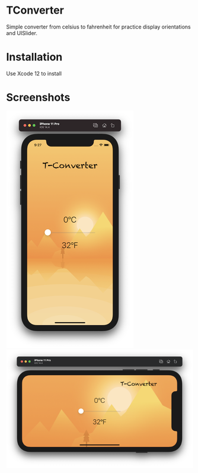 # TConverter

Simple converter from celsius to fahrenheit for practice display orientations and UISlider.

# Installation

Use Xcode 12 to install

# Screenshots

![Screenshot 1](https://github.com/nukutkas/TConverter/blob/master/TConverter_/Screenshots/Screenshot01.png)
![Screenshot 2](https://github.com/nukutkas/TConverter/blob/master/TConverter_/Screenshots/Screenshot02.png)

